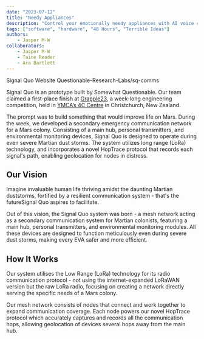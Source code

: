 ```yaml
---
date: "2023-07-12"
title: "Needy Appliances"
description: "Control your emotionally needy appliances with AI voice controls."
tags: ["software", "hardware", "48 Hours", "Terrible Ideas"]
authors:
    - Jasper M-W
collaborators:
    - Jasper M-W
    - Taine Reader
    - Ara Bartlett
---
```


<script lang="ts">
    import MarkdownLink from "$md/MarkdownLink.svelte";
</script>

<MarkdownLink href="https://signalquo.qrl.nz/" color="#434f91">Signal Quo Website</MarkdownLink>
<MarkdownLink href="https://github.com/Questionable-Research-Labs/sq-comms.git">Questionable-Research-Labs/sq-comms</MarkdownLink>

Signal Quo is an prototype built by Somewhat Questionable. Our team claimed a first-place finish at [Grapple23](https://ymcachch.org.nz/grapple/), a week-long engineering competition, held in [YMCA’s 4C Centre](https://4c.nz/) in Christchurch, New Zealand.

The prompt was to build something that would improve life on Mars. During the week, we developed a secondary emergency communication network for a Mars colony. Consisting of a main hub, personal transmitters, and environmental monitoring devices, Signal Quo is designed to operate during even severe Martian dust storms. The system utilizes long range (LoRa) technology, and incorporates a novel HopTrace protocol that records each signal's path, enabling geolocation for nodes in distress.

## Our Vision
Imagine invaluable human life thriving amidst the daunting Martian duststorms, fortified by a resilient communication system - that's the futureSignal Quo aspires to facilitate.

Out of this vision, the Signal Quo system was born - a mesh network acting as a secondary communication system for Martian colonists, featuring a main hub, personal transmitters, and environmental monitoring modules. All these devices are designed to function meticulously even during severe dust storms, making every EVA safer and more efficient.

## How It Works
Our system utilises the Low Range (LoRa) technology for its radio communication protocol - not using the internet-expanded LoRaWAN version but the raw LoRa radio, focusing on creating a network directly serving the specific needs of a Mars colony.

Our mesh network consists of nodes that connect and work together to expand communication coverage. Each node powers our novel HopTrace protocol which accurately captures and records all the communication hops, allowing geolocation of devices several hops away from the main hub.
